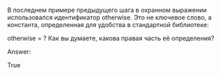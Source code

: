 В последнем примере предыдущего шага в охранном выражении использовался идентификатор otherwise. Это не ключевое слово, а константа, определенная для удобства в стандартной библиотеке:

otherwise = ?
Как вы думаете, какова правая часть её определения?

Answer:

True
